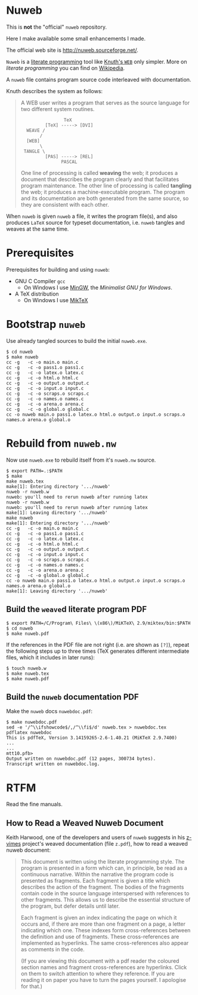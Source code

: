# Nuweb

This is **not** the "official" `nuweb` repository.

Here I make available some small enhancements I made.

The official web site is http://nuweb.sourceforge.net/.

`Nuweb` is a [literate programming](http://www.literateprogramming.com/) tool like [Knuth's `WEB`](http://www.literateprogramming.com/knuthweb.pdf) only simpler. More on *literate programming* you can find on [Wikipedia](https://en.wikipedia.org/wiki/Literate_programming).

A `nuweb` file contains program source code interleaved with documentation.  

Knuth describes the system as follows:

> A WEB user writes a program that serves as the source
> language for two different system routines.
>
> ```
>                 TeX
>          [TeX] -----> [DVI]
>   WEAVE /
>        /
>   [WEB]
>        \
>  TANGLE \
>          [PAS] -----> [REL]
>                PASCAL
> ```
> 
> One line of processing is called **weaving** the web; 
> it produces a document that describes the program clearly
> and that facilitates program maintenance.
> The other line of processing is called **tangling** the web;
> it produces a machine-executable program. The program
> and its documentation are both generated from
> the same source, so they are consistent with each other.

When `nuweb` is given `nuweb` a file, it writes the program file(s), 
and also produces `LaTeX` source for typeset documentation, i.e. `nuweb` tangles and
weaves at the same time.

# Prerequisites

Prerequisites for building and using `nuweb`:

* GNU C Compiler `gcc`
  - On Windows I use [MinGW](http://www.mingw.org/wiki/MSYS), the *Minimalist GNU for Windows*.
* A TeX distribution
  - On Windows I use [MikTeX](https://miktex.org/howto/install-miktex)

# Bootstrap `nuweb`

Use already tangled sources to build the initial `nuweb.exe`.

```
$ cd nuweb
$ make nuweb
cc -g   -c -o main.o main.c
cc -g   -c -o pass1.o pass1.c
cc -g   -c -o latex.o latex.c
cc -g   -c -o html.o html.c
cc -g   -c -o output.o output.c
cc -g   -c -o input.o input.c
cc -g   -c -o scraps.o scraps.c
cc -g   -c -o names.o names.c
cc -g   -c -o arena.o arena.c
cc -g   -c -o global.o global.c
cc -o nuweb main.o pass1.o latex.o html.o output.o input.o scraps.o names.o arena.o global.o
```

# Rebuild from `nuweb.nw`

Now use `nuweb.exe` to rebuild itself from it's `nuweb.nw` source.

```
$ export PATH=.:$PATH
$ make
make nuweb.tex
make[1]: Entering directory '.../nuweb'
nuweb -r nuweb.w
nuweb: you'll need to rerun nuweb after running latex
nuweb -r nuweb.w
nuweb: you'll need to rerun nuweb after running latex
make[1]: Leaving directory '.../nuweb'
make nuweb
make[1]: Entering directory '.../nuweb'
cc -g   -c -o main.o main.c
cc -g   -c -o pass1.o pass1.c
cc -g   -c -o latex.o latex.c
cc -g   -c -o html.o html.c
cc -g   -c -o output.o output.c
cc -g   -c -o input.o input.c
cc -g   -c -o scraps.o scraps.c
cc -g   -c -o names.o names.c
cc -g   -c -o arena.o arena.c
cc -g   -c -o global.o global.c
cc -o nuweb main.o pass1.o latex.o html.o output.o input.o scraps.o names.o arena.o global.o
make[1]: Leaving directory '.../nuweb'
```

## Build the `weave`d literate program PDF

```
$ export PATH=/C/Program\ Files\ \(x86\)/MiKTeX\ 2.9/miktex/bin:$PATH
$ cd nuweb
$ make nuweb.pdf
```
If the references in the PDF file are not right (i.e. are shown as `[?]`),
repeat the following steps up to three times (TeX generates different 
intermediate files, which it includes in later runs):

```
$ touch nuweb.w
$ make nuweb.tex
$ make nuweb.pdf
```

## Build the `nuweb` documentation PDF

Make the `nuweb` docs `nuwebdoc.pdf`:

```
$ make nuwebdoc.pdf
sed -e '/^\\ifshowcode$/,/^\\fi$/d' nuweb.tex > nuwebdoc.tex
pdflatex nuwebdoc
This is pdfTeX, Version 3.14159265-2.6-1.40.21 (MiKTeX 2.9.7400)
...
...
mtt10.pfb>
Output written on nuwebdoc.pdf (12 pages, 300734 bytes).
Transcript written on nuwebdoc.log.
```

# RTFM

Read the fine manuals.

## How to Read a Weaved Nuweb Document

Keith Harwood, one of the developers and users of `nuweb` suggests in his [z-vimes](https://sourceforge.net/projects/z-vimes/files/) project's weaved documentation (file `z.pdf`), how to read a weaved nuweb document:

> This document is written using the literate programming style. The program is
> presented in a form which can, in principle, be read as a continuous narrative.
> Within the narrative the program code is presented as fragments. Each fragment
> is given a title which describes the action of the fragment. The bodies of the
> fragments contain code in the source language interspersed with references to
> other fragments. This allows us to describe the essential structure of the
> program, but defer details until later.
> 
> Each fragment is given an index indicating the page on which it occurs and, if
> there are more than one fragment on a page, a letter indicating which one.
> These indexes form cross-references between the definition and use of
> fragments. These cross-references are implemented as hyperlinks. The same
> cross-references also appear as comments in the code.
> 
> (If you are viewing this document with a pdf reader the coloured section names
> and fragment cross-references are hyperlinks. Click on them to switch attention
> to where they reference. If you are reading it on paper you have to turn the
> pages yourself. I apologise for that.)

